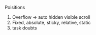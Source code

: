 Poisitions
1. Overflow -> auto hidden visible scroll
2. Fixed, absolute, sticky, relative, static
3. task doubts